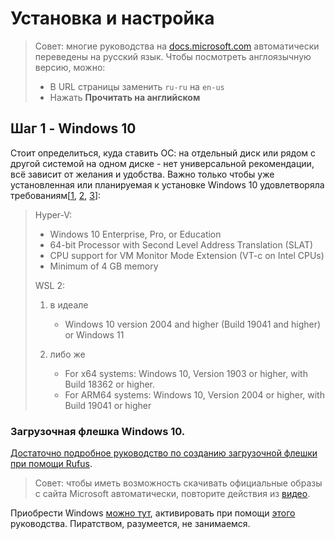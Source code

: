 # Установка и настройка

> Совет: многие руководства на [docs.microsoft.com](https://docs.microsoft.com/) автоматически переведены на русский язык. Чтобы посмотреть англоязычную версию, можно: 
> * В URL страницы заменить `ru-ru` на `en-us`
> * Нажать **Прочитать на английском**  

## Шаг 1 - Windows 10

Стоит определиться, куда ставить ОС: на отдельный диск или рядом с другой системой на одном диске - нет универсальной рекомендации, всё зависит от желания и удобства. Важно только чтобы уже установленная или планируемая к установке Windows 10 удовлетворяла требованиям\[[1](https://docs.microsoft.com/virtualization/hyper-v-on-windows/reference/hyper-v-requirements), [2](https://docs.microsoft.com/en-us/windows/wsl/install), [3](https://docs.microsoft.com/en-us/windows/wsl/install-manual)\]:

> Hyper-V:
> * Windows 10 Enterprise, Pro, or Education
> * 64-bit Processor with Second Level Address Translation (SLAT)
> * CPU support for VM Monitor Mode Extension (VT-c on Intel CPUs)
> * Minimum of 4 GB memory
>
> WSL 2:
> 1. в идеале 
>    * Windows 10 version 2004 and higher (Build 19041 and higher) or Windows 11
>
> 1. либо же
>    * For x64 systems: Windows 10, Version 1903 or higher, with Build 18362 or higher.
>    * For ARM64 systems: Windows 10, Version 2004 or higher, with Build 19041 or higher


<!-- > Совет: перезагрузите компьютер после выполнения двух команд из инструкции выше, чтобы `.msi`-пакет установился без проблем. Иначе вы можете воспользоваться [этой](https://github.com/microsoft/WSL/issues/5014#issuecomment-605243281) инструкцией, чтобы распаковать `.msi` и скопировать его содержимое в указанную папку. И вообще, если на этих этапах возникают проблемы, для начала попробуйте перезагрузить компьютер. -->

### Загрузочная флешка Windows 10.

[Достаточно подробное руководство по созданию загрузочной флешки при помощи Rufus](https://remontka.pro/rufus-3-bootable-usb/).
> Совет: чтобы иметь возможность скачивать официальные образы с сайта Microsoft автоматически, повторите действия из [видео](https://www.youtube.com/watch?v=vmIFNUuLsKA).

Приобрести Windows [можно тут](https://www.microsoft.com/ru-ru/windowsforbusiness/how-to-buy), активировать при помощи [этого](https://support.microsoft.com/ru-ru/windows/%D0%B0%D0%BA%D1%82%D0%B8%D0%B2%D0%B0%D1%86%D0%B8%D1%8F-windows-c39005d4-95ee-b91e-b399-2820fda32227) руководства. Пиратством, разумеется, не занимаемся.

